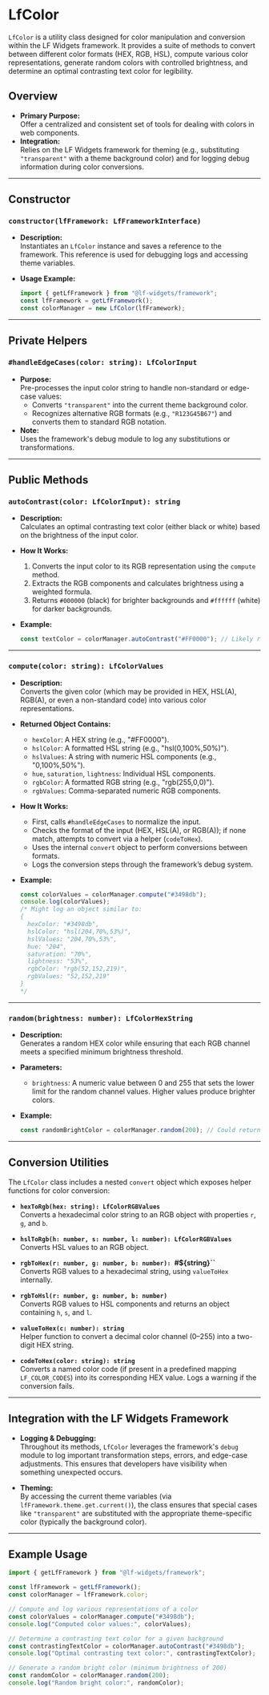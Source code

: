 # LfColor

`LfColor` is a utility class designed for color manipulation and conversion within the LF Widgets framework. It provides a suite of methods to convert between different color formats (HEX, RGB, HSL), compute various color representations, generate random colors with controlled brightness, and determine an optimal contrasting text color for legibility.

## Overview

- **Primary Purpose:**  
  Offer a centralized and consistent set of tools for dealing with colors in web components.
- **Integration:**  
  Relies on the LF Widgets framework for theming (e.g., substituting `"transparent"` with a theme background color) and for logging debug information during color conversions.

---

## Constructor

### `constructor(lfFramework: LfFrameworkInterface)`

- **Description:**  
  Instantiates an `LfColor` instance and saves a reference to the framework. This reference is used for debugging logs and accessing theme variables.
- **Usage Example:**

  ```ts
  import { getLfFramework } from "@lf-widgets/framework";
  const lfFramework = getLfFramework();
  const colorManager = new LfColor(lfFramework);
  ```

---

## Private Helpers

### `#handleEdgeCases(color: string): LfColorInput`

- **Purpose:**  
  Pre-processes the input color string to handle non-standard or edge-case values:
  - Converts `"transparent"` into the current theme background color.
  - Recognizes alternative RGB formats (e.g., `"R123G45B67"`) and converts them to standard RGB notation.
- **Note:**  
  Uses the framework's debug module to log any substitutions or transformations.

---

## Public Methods

### `autoContrast(color: LfColorInput): string`

- **Description:**  
  Calculates an optimal contrasting text color (either black or white) based on the brightness of the input color.
- **How It Works:**
  1. Converts the input color to its RGB representation using the `compute` method.
  2. Extracts the RGB components and calculates brightness using a weighted formula.
  3. Returns `#000000` (black) for brighter backgrounds and `#ffffff` (white) for darker backgrounds.
- **Example:**

  ```ts
  const textColor = colorManager.autoContrast("#FF0000"); // Likely returns "#ffffff"
  ```

---

### `compute(color: string): LfColorValues`

- **Description:**  
  Converts the given color (which may be provided in HEX, HSL(A), RGB(A), or even a non-standard code) into various color representations.
- **Returned Object Contains:**
  - `hexColor`: A HEX string (e.g., "#FF0000").
  - `hslColor`: A formatted HSL string (e.g., "hsl(0,100%,50%)").
  - `hslValues`: A string with numeric HSL components (e.g., "0,100%,50%").
  - `hue`, `saturation`, `lightness`: Individual HSL components.
  - `rgbColor`: A formatted RGB string (e.g., "rgb(255,0,0)").
  - `rgbValues`: Comma-separated numeric RGB components.
- **How It Works:**
  - First, calls `#handleEdgeCases` to normalize the input.
  - Checks the format of the input (HEX, HSL(A), or RGB(A)); if none match, attempts to convert via a helper (`codeToHex`).
  - Uses the internal `convert` object to perform conversions between formats.
  - Logs the conversion steps through the framework’s debug system.
- **Example:**

  ```ts
  const colorValues = colorManager.compute("#3498db");
  console.log(colorValues);
  /* Might log an object similar to:
  {
    hexColor: "#3498db",
    hslColor: "hsl(204,70%,53%)",
    hslValues: "204,70%,53%",
    hue: "204",
    saturation: "70%",
    lightness: "53%",
    rgbColor: "rgb(52,152,219)",
    rgbValues: "52,152,219"
  }
  */
  ```

---

### `random(brightness: number): LfColorHexString`

- **Description:**  
  Generates a random HEX color while ensuring that each RGB channel meets a specified minimum brightness threshold.
- **Parameters:**
  - `brightness`: A numeric value between 0 and 255 that sets the lower limit for the random channel values. Higher values produce brighter colors.
- **Example:**

  ```ts
  const randomBrightColor = colorManager.random(200); // Could return "#F0E2C8" or similar.
  ```

---

## Conversion Utilities

The `LfColor` class includes a nested `convert` object which exposes helper functions for color conversion:

- **`hexToRgb(hex: string): LfColorRGBValues`**  
  Converts a hexadecimal color string to an RGB object with properties `r`, `g`, and `b`.

- **`hslToRgb(h: number, s: number, l: number): LfColorRGBValues`**  
  Converts HSL values to an RGB object.

- **`rgbToHex(r: number, g: number, b: number): `#${string}``**  
  Converts RGB values to a hexadecimal string, using `valueToHex` internally.

- **`rgbToHsl(r: number, g: number, b: number)`**  
  Converts RGB values to HSL components and returns an object containing `h`, `s`, and `l`.

- **`valueToHex(c: number): string`**  
  Helper function to convert a decimal color channel (0–255) into a two-digit HEX string.

- **`codeToHex(color: string): string`**  
  Converts a named color code (if present in a predefined mapping `LF_COLOR_CODES`) into its corresponding HEX value. Logs a warning if the conversion fails.

---

## Integration with the LF Widgets Framework

- **Logging & Debugging:**  
  Throughout its methods, `LfColor` leverages the framework's `debug` module to log important transformation steps, errors, and edge-case adjustments. This ensures that developers have visibility when something unexpected occurs.

- **Theming:**  
  By accessing the current theme variables (via `lfFramework.theme.get.current()`), the class ensures that special cases like `"transparent"` are substituted with the appropriate theme-specific color (typically the background color).

---

## Example Usage

```ts
import { getLfFramework } from "@lf-widgets/framework";

const lfFramework = getLfFramework();
const colorManager = lfFramework.color;

// Compute and log various representations of a color
const colorValues = colorManager.compute("#3498db");
console.log("Computed color values:", colorValues);

// Determine a contrasting text color for a given background
const contrastingTextColor = colorManager.autoContrast("#3498db");
console.log("Optimal contrasting text color:", contrastingTextColor);

// Generate a random bright color (minimum brightness of 200)
const randomColor = colorManager.random(200);
console.log("Random bright color:", randomColor);
```
